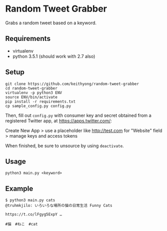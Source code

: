 # Random Tweet Grabber
Grabs a random tweet based on a keyword.

## Requirements
* virtualenv
* python 3.5.1 (should work with 2.7 also)

## Setup
```
git clone https://github.com/keithyong/random-tweet-grabber
cd random-tweet-grabber
virtualenv -p python3 ENV
source ENV/bin/activate
pip install -r requirements.txt
cp sample_config.py config.py
```

Then, fill out `config.py` with consumer key and secret obtained from a registered Twitter app, at https://apps.twitter.com/:

Create New App > use a placeholder like http://test.com for "Website" field > manage keys and access tokens

When finished, be sure to unsource by using `deactivate`.

## Usage
```
python3 main.py <keyword>
```
## Example
```
$ python3 main.py cats
@truhmkjilo: いろいろな場所の猫の日常生活 Funny Cats

https://t.co/lFgyg5ExpY …

#猫　#ねこ　#cat
```
